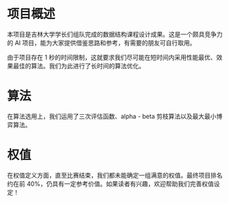 # 项目概述
本项目是吉林大学学长们组队完成的数据结构课程设计成果。这是一个颇具竞争力的 AI 项目，能为大家提供借鉴思路和参考，有需要的朋友可自行取用。

由于项目存在 1 秒的时间限制，这就要求我们尽可能在短时间内采用性能最优、效果最佳的算法。我们为此进行了长时间的算法优化。

# 算法
在算法选用上，我们运用了三次评估函数、alpha - beta 剪枝算法以及最大最小博弈算法。

# 权值
在权值定义方面，直至比赛结束，我们都未能确定一组满意的权值。最终项目排名约在前 40%，仍具有一定参考价值。如果读者有兴趣，欢迎帮助我们完善权值设定！
